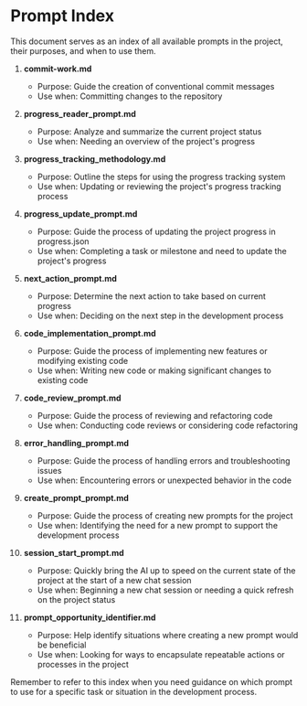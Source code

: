 # Prompt Index

This document serves as an index of all available prompts in the project, their purposes, and when to use them.

1. **commit-work.md**
   - Purpose: Guide the creation of conventional commit messages
   - Use when: Committing changes to the repository

2. **progress_reader_prompt.md**
   - Purpose: Analyze and summarize the current project status
   - Use when: Needing an overview of the project's progress

3. **progress_tracking_methodology.md**
   - Purpose: Outline the steps for using the progress tracking system
   - Use when: Updating or reviewing the project's progress tracking process

4. **progress_update_prompt.md**
   - Purpose: Guide the process of updating the project progress in progress.json
   - Use when: Completing a task or milestone and need to update the project's progress

5. **next_action_prompt.md**
   - Purpose: Determine the next action to take based on current progress
   - Use when: Deciding on the next step in the development process

6. **code_implementation_prompt.md**
   - Purpose: Guide the process of implementing new features or modifying existing code
   - Use when: Writing new code or making significant changes to existing code

7. **code_review_prompt.md**
   - Purpose: Guide the process of reviewing and refactoring code
   - Use when: Conducting code reviews or considering code refactoring

8. **error_handling_prompt.md**
   - Purpose: Guide the process of handling errors and troubleshooting issues
   - Use when: Encountering errors or unexpected behavior in the code

9. **create_prompt_prompt.md**
   - Purpose: Guide the process of creating new prompts for the project
   - Use when: Identifying the need for a new prompt to support the development process

10. **session_start_prompt.md**
    - Purpose: Quickly bring the AI up to speed on the current state of the project at the start of a new chat session
    - Use when: Beginning a new chat session or needing a quick refresh on the project status

11. **prompt_opportunity_identifier.md**
    - Purpose: Help identify situations where creating a new prompt would be beneficial
    - Use when: Looking for ways to encapsulate repeatable actions or processes in the project

Remember to refer to this index when you need guidance on which prompt to use for a specific task or situation in the development process.